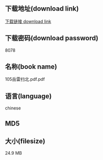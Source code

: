 ## 下载地址(download link)
[下载链接 download link](https://voluble-croquembouche-d321dc.netlify.app/?s=105%E5%B2%B3%E9%9B%B7%E6%89%AB%E5%8C%97.pdf)

## 下载密码(download password)
8078

## 名称(book name)
105岳雷扫北.pdf.pdf

## 语言(language)
chinese

## MD5


## 大小(filesize)
24.9 MB

